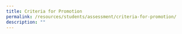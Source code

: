 ```yaml
---
title: Criteria for Promotion
permalink: /resources/students/assessment/criteria-for-promotion/
description: ""
---
```

